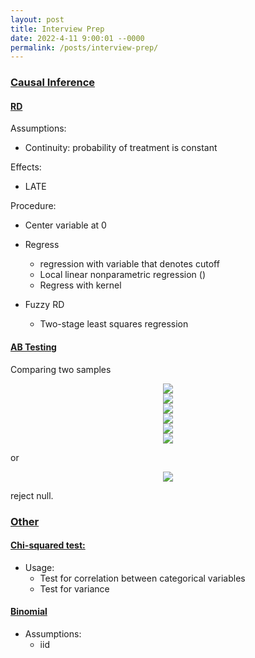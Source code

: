 ```yaml
---
layout: post
title: Interview Prep
date: 2022-4-11 9:00:01 --0000
permalink: /posts/interview-prep/
---
```


### <ins>Causal Inference</ins>


#### <ins>RD</ins>
Assumptions:
- Continuity: probability of treatment is constant

Effects:
- LATE

Procedure:
- Center variable at 0
- Regress
    - regression with variable that denotes cutoff
    - Local linear nonparametric regression ()
    - Regress with kernel

- Fuzzy RD
    - Two-stage least squares regression

#### <ins>AB Testing</ins>
Comparing two samples
<!-- $$
\hat{p}_{pool} = \frac{X_{cont} + X_{exp}}{N_{cont} + N_{exp}} \\
$$ --> 

<div align="center"><img style="background: white;" src="https://render.githubusercontent.com/render/math?math=%5Chat%7Bp%7D_%7Bpool%7D%20%3D%20%5Cfrac%7BX_%7Bcont%7D%20%2B%20X_%7Bexp%7D%7D%7BN_%7Bcont%7D%20%2B%20N_%7Bexp%7D%7D%20%5C%5C%0D"></div>


<!-- $$
SE_{pool} = \sqrt{\hat{p}_{pool} * (1 - \hat{p}_{pool}) * (\frac{1}{N_{cont}} + \frac{1}{N_{exp}})}
$$ --> 

<div align="center"><img style="background: white;" src="https://render.githubusercontent.com/render/math?math=SE_%7Bpool%7D%20%3D%20%5Csqrt%7B%5Chat%7Bp%7D_%7Bpool%7D%20*%20(1%20-%20%5Chat%7Bp%7D_%7Bpool%7D)%20*%20(%5Cfrac%7B1%7D%7BN_%7Bcont%7D%7D%20%2B%20%5Cfrac%7B1%7D%7BN_%7Bexp%7D%7D)%7D%0D"></div>

<!-- $$
\hat{d} = \hat{p}_{exp} - \hat{p}_{cont}
$$ --> 

<div align="center"><img style="background: white;" src="https://render.githubusercontent.com/render/math?math=%5Chat%7Bd%7D%20%3D%20%5Chat%7Bp%7D_%7Bexp%7D%20-%20%5Chat%7Bp%7D_%7Bcont%7D%0D"></div>

<!-- $$
H_{0}: d = 0
$$ --> 

<div align="center"><img style="background: white;" src="https://render.githubusercontent.com/render/math?math=H_%7B0%7D%3A%20d%20%3D%200%0D"></div>

<!-- $$
\hat{d} \sim \mathcal{N} (0, SE_{pool})
$$ --> 

<div align="center"><img style="background: white;" src="https://render.githubusercontent.com/render/math?math=%5Chat%7Bd%7D%20%5Csim%20%5Cmathcal%7BN%7D%20(0%2C%20SE_%7Bpool%7D)%0D"></div>

<!-- $$
\hat{d} > 1.96*SE_{pool}
$$ --> 

<div align="center"><img style="background: white;" src="https://render.githubusercontent.com/render/math?math=%5Chat%7Bd%7D%20%3E%201.96*SE_%7Bpool%7D%0D"></div>

or 

<!-- $$
\hat{d} < -1.96*SE_{pool}
$$ --> 

<div align="center"><img style="background: white;" src="https://render.githubusercontent.com/render/math?math=%5Chat%7Bd%7D%20%3C%20-1.96*SE_%7Bpool%7D%0D"></div>

reject null.

### <ins>Other</ins>
#### <ins>Chi-squared test:</ins>
- Usage:
    - Test for correlation between categorical variables
    - Test for variance

#### <ins>Binomial</ins>
- Assumptions:
    - iid
